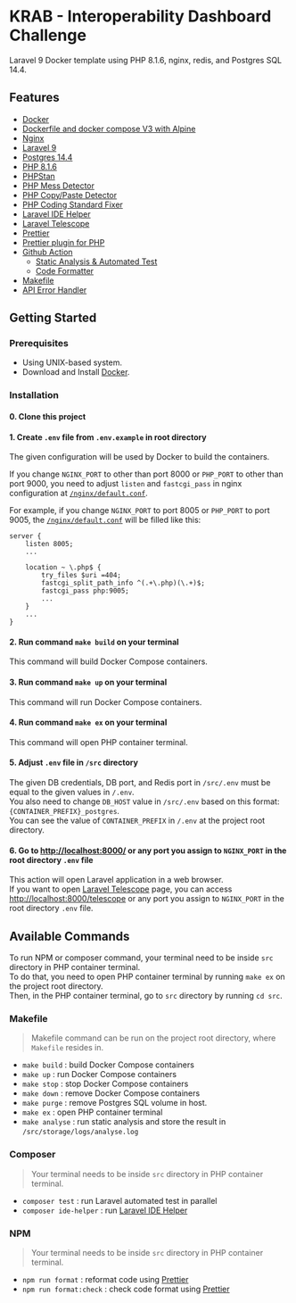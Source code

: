 # KRAB - Interoperability Dashboard Challenge
Laravel 9 Docker template using PHP 8.1.6, nginx, redis, and Postgres SQL 14.4.

## Features
* [Docker](https://www.docker.com/)
* [Dockerfile and docker compose V3 with Alpine](https://hub.docker.com/_/alpine)
* [Nginx](https://www.nginx.com)
* [Laravel 9](https://laravel.com/)
* [Postgres 14.4](https://www.postgresql.org/)
* [PHP 8.1.6](https://www.php.net/)
* [PHPStan](https://phpstan.org/)
* [PHP Mess Detector](https://phpmd.org/)
* [PHP Copy/Paste Detector](https://github.com/sebastianbergmann/phpcpd)
* [PHP Coding Standard Fixer](https://github.com/FriendsOfPHP/PHP-CS-Fixer)
* [Laravel IDE Helper](https://github.com/barryvdh/laravel-ide-helper)
* [Laravel Telescope](https://laravel.com/docs/9.x/telescope)
* [Prettier](https://prettier.io/)
* [Prettier plugin for PHP](https://github.com/prettier/plugin-php)
* [Github Action](https://github.com/wiliamhw/Laravel-9-Docker-Template/tree/main/.github/workflows)
  * [Static Analysis & Automated Test](https://github.com/wiliamhw/Laravel-9-Docker-Template/blob/main/.github/workflows/build.yml)
  * [Code Formatter](https://github.com/wiliamhw/Laravel-9-Docker-Template/blob/main/.github/workflows/code-check.yml)
* [Makefile](https://github.com/wiliamhw/Laravel-9-Docker-Template/blob/main/Makefile)
* [API Error Handler](https://github.com/wiliamhw/Laravel-9-Docker-Template/blob/main/src/app/Exceptions/Traits/HandleApiExceptions.php)

## Getting Started
### Prerequisites
- Using UNIX-based system.
- Download and Install [Docker](https://docs.docker.com/engine/install/).

### Installation
#### 0. Clone this project

#### 1. Create `.env` file from `.env.example` in root directory
The given configuration will be used by Docker to build the containers.  

If you change `NGINX_PORT` to other than port 8000 or `PHP_PORT` to other than port 9000,
you need to adjust `listen` and `fastcgi_pass` in nginx configuration at 
[`/nginx/default.conf`](https://github.com/wiliamhw/Laravel-9-Docker-Template/blob/main/nginx/default.conf).

For example, if you change `NGINX_PORT` to port 8005 or `PHP_PORT` to port 9005, the
[`/nginx/default.conf`](https://github.com/wiliamhw/Laravel-9-Docker-Template/blob/main/nginx/default.conf) will be filled
like this:
```
server {
	listen 8005;
	...
    
	location ~ \.php$ {
		try_files $uri =404;
		fastcgi_split_path_info ^(.+\.php)(\.+)$;
		fastcgi_pass php:9005;
		...
	}
	...
}
```

#### 2. Run command `make build` on your terminal
This command will build Docker Compose containers.

#### 3. Run command `make up` on your terminal
This command will run Docker Compose containers.

#### 4. Run command `make ex` on your terminal
This command will open PHP container terminal.

#### 5. Adjust `.env` file in `/src` directory
The given DB credentials, DB port, and Redis port in `/src/.env` must be equal to the given values in `/.env`.  
You also need to change `DB_HOST` value in `/src/.env` based on this format: `{CONTAINER_PREFIX}_postgres`.  
You can see the value of `CONTAINER_PREFIX` in `/.env` at the project root directory.

#### 6. Go to [http://localhost:8000/](http://localhost:8000/) or any port you assign to `NGINX_PORT` in the root directory `.env` file
This action will open Laravel application in a web browser.  
If you want to open [Laravel Telescope](https://laravel.com/docs/9.x/telescope) page, you can access
[http://localhost:8000/telescope](http://localhost:8000/telescope) or any port you assign to `NGINX_PORT` in the root directory `.env` file.

## Available Commands
To run NPM or composer command, your terminal need to be inside `src` directory in PHP container terminal.  
To do that, you need to open PHP container terminal by running `make ex` on the project root directory.  
Then, in the PHP container terminal, go to `src` directory by running `cd src`.

### Makefile
>Makefile command can be run on the project root directory, where `Makefile` resides in.
* `make build` : build Docker Compose containers
* `make up` : run Docker Compose containers
* `make stop` : stop Docker Compose containers
* `make down` : remove Docker Compose containers
* `make purge` : remove Postgres SQL volume in host.
* `make ex` : open PHP container terminal
* `make analyse` : run static analysis and store the result in `/src/storage/logs/analyse.log`

### Composer
> Your terminal needs to be inside `src` directory in PHP container terminal.
* `composer test` : run Laravel automated test in parallel
* `composer ide-helper` : run [Laravel IDE Helper](https://github.com/barryvdh/laravel-ide-helper)

### NPM
> Your terminal needs to be inside `src` directory in PHP container terminal.
* `npm run format` : reformat code using [Prettier](https://prettier.io/)
* `npm run format:check` : check code format using [Prettier](https://prettier.io/)
